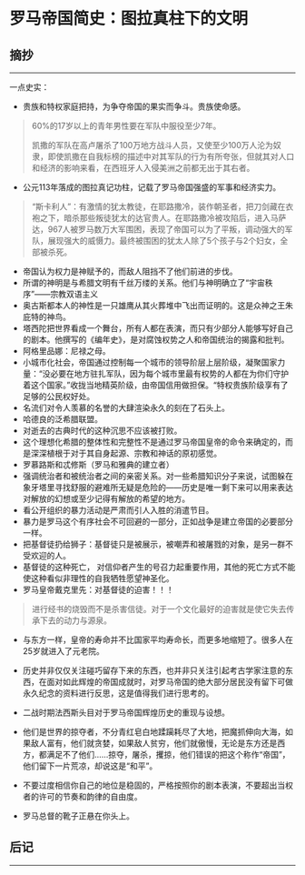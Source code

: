 # 罗马帝国简史：图拉真柱下的文明


## 摘抄
----



一点史实：

- 贵族和特权家庭把持，为争夺帝国的果实而争斗。贵族使命感。


> 60%的17岁以上的青年男性要在军队中服役至少7年。
> 
> 凯撒的军队在高卢屠杀了100万地方战斗人员，又使至少100万人沦为奴隶，即使凯撒在自我标榜的描述中对其军队的行为有所夸张，但就其对人口和经济的影响来看，在西班牙人入侵美洲之前都无出于其右者。


- 公元113年落成的图拉真记功柱，记载了罗马帝国强盛的军事和经济实力。


> “斯卡利人”：有激情的犹太教徒，在耶路撒冷，装作朝圣者，把刀剑藏在衣袍之下，暗杀那些叛徒犹太的达官贵人。在耶路撒冷被攻陷后，进入马萨达，967人被罗马数万大军围困，表现了帝国可以为了平叛，调动强大的军队，展现强大的威慑力。最终被围困的犹太人除了5个孩子与2个妇女，全部被杀死。


- 帝国认为权力是神赋予的，而敌人阻挡不了他们前进的步伐。
- 所谓的神明是与希腊文明有千丝万缕的关系。他们与神明确立了“宇宙秩序”——宗教双语主义
- 奥古斯都本人的神性是一只雄鹰从其火葬堆中飞出而证明的。这是众神之王朱庇特的神鸟。
- 塔西陀把世界看成一个舞台，所有人都在表演，而只有少部分人能够写好自己的剧本。他撰写的《编年史》，是对腐蚀权势之人和帝国统治的揭露和批判。
- 阿格里品娜：尼禄之母。
- 小城市化社会，帝国通过控制每一个城市的领导阶层上层阶级，凝聚国家力量：“没必要在地方驻扎军队，因为每个城市里最有权势的人都在为你们守护着这个国家。”收拢当地精英阶级，由帝国信用做担保。“特权贵族阶级享有了足够的公民权好处。
- 名流们对令人羡慕的名誉的大肆渲染永久的刻在了石头上。
- 哈德良的泛希腊联盟。
- 对逝去的古典时代的这种沉思不应该被打败。
- 这个理想化希腊的整体性和完整性不是通过罗马帝国皇帝的命令来确定的，而是深深植根于对于其自身起源、宗教和神话的原初感觉。
- 罗慕路斯和忒修斯（罗马和雅典的建立者）
- 强调统治者和被统治者之间的亲密关系。对一些希腊知识分子来说，试图躲在象牙塔里寻找舒服的避难所无疑是危险的——历史是唯一剩下来可以用来表达对解放的幻想或至少记得有解放的希望的地方。
- 看公开组织的暴力活动是严肃而引人入胜的消遣节目。
- 暴力是罗马这个有序社会不可回避的一部分，正如战争是建立帝国的必要部分一样。
- 把基督徒扔给狮子：基督徒只是被展示，被嘲弄和被屠戮的对象，是另一群不受欢迎的人。
- 基督徒的这种死亡， 对信仰者产生的号召力起重要作用，其他的死亡方式不能使这种看似非理性的自我牺牲愿望神圣化。
- 罗马皇帝戴克里先：对基督徒的迫害！！！

> 进行经书的烧毁而不是杀害信徒。对于一个文化最好的迫害就是使它失去传承下去的动力与源泉。


- 与东方一样，皇帝的寿命并不比国家平均寿命长，而更多地缩短了。很多人在25岁就进入了元老院。
- 历史并非仅仅关注碰巧留存下来的东西，也并非只关注引起考古学家注意的东西，在面对如此辉煌的帝国成就时，对罗马帝国的绝大部分居民没有留下可做永久纪念的资料进行反思，这是值得我们进行思考的。
- 二战时期法西斯头目对于罗马帝国辉煌历史的重现与设想。





- 他们是世界的掠夺者，不分青红皂白地蹂躏耗尽了大地，把魔抓伸向大海，如果敌人富有，他们就贪婪，如果敌人贫穷，他们就傲慢，无论是东方还是西方，都满足不了他们……掠夺，屠杀，攫掠，他们错误的把这个称作“帝国”，他们留下一片荒凉，却说这是“和平”。
- 不要过度相信你自己的地位是稳固的，严格按照你的剧本表演，不要超出当权者的许可的节奏和韵律的自由度。
- 罗马总督的靴子正悬在你头上。


## 后记
----